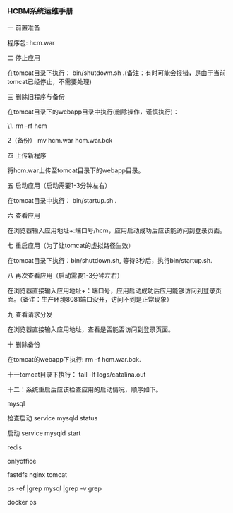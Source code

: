 ### HCBM系统运维手册

一  前置准备

程序包: hcm.war

二  停止应用

在tomcat目录下执行：  bin/shutdown.sh  .(备注：有时可能会报错，是由于当前tomcat已经停止，不需要处理)

三  删除旧程序与备份

在tomcat目录下的webapp目录中执行(删除操作，谨慎执行)： 

\1. rm -rf hcm 

2（备份） mv hcm.war hcm.war.bck

四  上传新程序

将hcm.war上传至tomcat目录下的webapp目录。

五  启动应用（启动需要1-3分钟左右）

在tomcat目录中执行： bin/startup.sh  .

六  查看应用

在浏览器输入应用地址+:端口号/hcm，应用启动成功后应该能访问到登录页面。

七  重启应用（为了让tomcat的虚拟路径生效）

在tomcat目录下执行：bin/shutdown.sh,  等待3秒后，执行bin/startup.sh.

八 再次查看应用（启动需要1-3分钟左右）

在浏览器直接输入应用地址+：端口号，应用启动成功后应用能够访问到登录页面。（备注：生产环境8081端口没开，访问不到是正常现象）

九  查看请求分发

在浏览器直接输入应用地址，查看是否能否访问到登录页面。

十 删除备份

在tomcat的webapp下执行: rm -f hcm.war.bck.

十一tomcat目录下执行： tail -lf logs/catalina.out

十二：系统重启后应该检查应用的启动情况，顺序如下。

mysql  

检查启动 service  mysqld status 

启动 service  mysqld start



redis 

 onlyoffice

  fastdfs  nginx tomcat

ps -ef |grep mysql |grep -v grep  

docker  ps 


